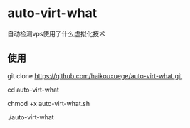 # auto-virt-what
自动检测vps使用了什么虚拟化技术

## 使用
git clone https://github.com/haikouxuege/auto-virt-what.git

cd auto-virt-what

chmod +x auto-virt-what.sh

./auto-virt-what
